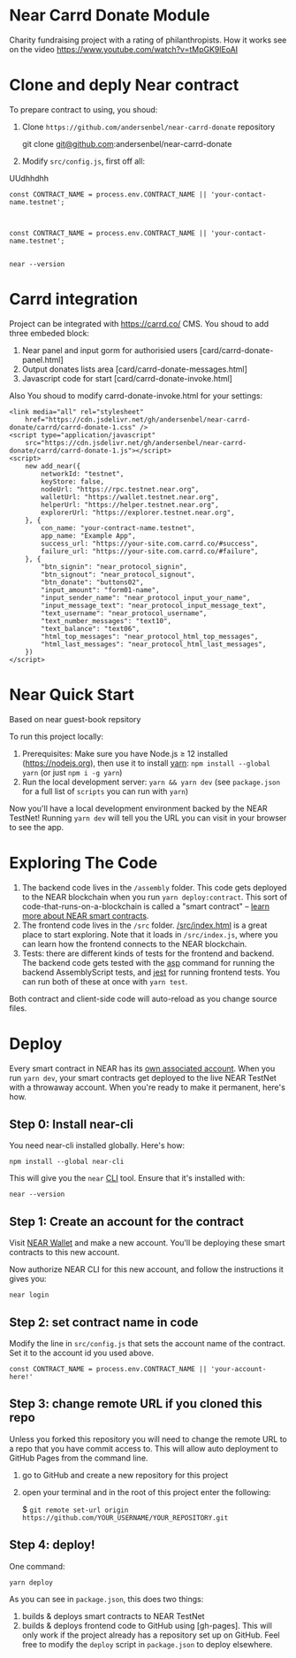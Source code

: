 Near Carrd Donate Module
==========

Charity fundraising project with a rating of philanthropists.
How it works see on the video https://www.youtube.com/watch?v=tMpGK9lEoAI

Clone and deply Near contract
==========

To prepare contract to using, you shoud:
1. Clone `https://github.com/andersenbel/near-carrd-donate` repository

    git clone git@github.com:andersenbel/near-carrd-donate    

2. Modify `src/config.js`, first off all:

UUdhhdhh

    const CONTRACT_NAME = process.env.CONTRACT_NAME || 'your-contact-name.testnet';



    const CONTRACT_NAME = process.env.CONTRACT_NAME || 'your-contact-name.testnet';
    

    near --version



Carrd integration
==========

Project can be integrated with https://carrd.co/ CMS.
You shoud to add three embeded block: 
1. Near panel and input gorm for authorisied users [card/carrd-donate-panel.html]
2. Output donates lists area [card/carrd-donate-messages.html]
3. Javascript code for start [card/carrd-donate-invoke.html]


Also You shoud to modify carrd-donate-invoke.html for your settings:

    <link media="all" rel="stylesheet"
        href="https://cdn.jsdelivr.net/gh/andersenbel/near-carrd-donate/carrd/carrd-donate-1.css" />
    <script type="application/javascript"
        src="https://cdn.jsdelivr.net/gh/andersenbel/near-carrd-donate/carrd/carrd-donate-1.js"></script>
    <script>
        new add_near({
            networkId: "testnet",
            keyStore: false,
            nodeUrl: "https://rpc.testnet.near.org",
            walletUrl: "https://wallet.testnet.near.org",
            helperUrl: "https://helper.testnet.near.org",
            explorerUrl: "https://explorer.testnet.near.org",
        }, {
            con_name: "your-contract-name.testnet",
            app_name: "Example App",
            success_url: "https://your-site.com.carrd.co/#success",
            failure_url: "https://your-site.com.carrd.co/#failure",
        }, {
            "btn_signin": "near_protocol_signin",
            "btn_signout": "near_protocol_signout",
            "btn_donate": "buttons02",
            "input_amount": "form01-name",
            "input_sender_name": "near_protocol_input_your_name",
            "input_message_text": "near_protocol_input_message_text",
            "text_username": "near_protocol_username",
            "text_number_messages": "text10",
            "text_balance": "text06",
            "html_top_messages": "near_protocol_html_top_messages",
            "html_last_messages": "near_protocol_html_last_messages",
        })
    </script>    


Near Quick Start
===========
Based on near guest-book repsitory

To run this project locally:

1. Prerequisites: Make sure you have Node.js ≥ 12 installed (https://nodejs.org), then use it to install [yarn]: `npm install --global yarn` (or just `npm i -g yarn`)
2. Run the local development server: `yarn && yarn dev` (see `package.json` for a
   full list of `scripts` you can run with `yarn`)

Now you'll have a local development environment backed by the NEAR TestNet! Running `yarn dev` will tell you the URL you can visit in your browser to see the app.


Exploring The Code
==================

1. The backend code lives in the `/assembly` folder. This code gets deployed to
   the NEAR blockchain when you run `yarn deploy:contract`. This sort of
   code-that-runs-on-a-blockchain is called a "smart contract" – [learn more
   about NEAR smart contracts][smart contract docs].
2. The frontend code lives in the `/src` folder.
   [/src/index.html](/src/index.html) is a great place to start exploring. Note
   that it loads in `/src/index.js`, where you can learn how the frontend
   connects to the NEAR blockchain.
3. Tests: there are different kinds of tests for the frontend and backend. The
   backend code gets tested with the [asp] command for running the backend
   AssemblyScript tests, and [jest] for running frontend tests. You can run
   both of these at once with `yarn test`.

Both contract and client-side code will auto-reload as you change source files.


Deploy
======

Every smart contract in NEAR has its [own associated account][NEAR accounts]. When you run `yarn dev`, your smart contracts get deployed to the live NEAR TestNet with a throwaway account. When you're ready to make it permanent, here's how.


Step 0: Install near-cli
--------------------------

You need near-cli installed globally. Here's how:

    npm install --global near-cli

This will give you the `near` [CLI] tool. Ensure that it's installed with:

    near --version


Step 1: Create an account for the contract
------------------------------------------

Visit [NEAR Wallet] and make a new account. You'll be deploying these smart contracts to this new account.

Now authorize NEAR CLI for this new account, and follow the instructions it gives you:

    near login


Step 2: set contract name in code
---------------------------------

Modify the line in `src/config.js` that sets the account name of the contract. Set it to the account id you used above.

    const CONTRACT_NAME = process.env.CONTRACT_NAME || 'your-account-here!'


Step 3: change remote URL if you cloned this repo 
-------------------------

Unless you forked this repository you will need to change the remote URL to a repo that you have commit access to. This will allow auto deployment to GitHub Pages from the command line.

1) go to GitHub and create a new repository for this project
2) open your terminal and in the root of this project enter the following:

    $ `git remote set-url origin https://github.com/YOUR_USERNAME/YOUR_REPOSITORY.git`


Step 4: deploy!
---------------

One command:

    yarn deploy

As you can see in `package.json`, this does two things:

1. builds & deploys smart contracts to NEAR TestNet
2. builds & deploys frontend code to GitHub using [gh-pages]. This will only work if the project already has a repository set up on GitHub. Feel free to modify the `deploy` script in `package.json` to deploy elsewhere.




  [NEAR]: https://near.org/
  [yarn]: https://yarnpkg.com/
  [AssemblyScript]: https://www.assemblyscript.org/introduction.html
  [React]: https://reactjs.org
  [smart contract docs]: https://docs.near.org/docs/develop/contracts/overview
  [asp]: https://www.npmjs.com/package/@as-pect/cli
  [jest]: https://jestjs.io/
  [NEAR accounts]: https://docs.near.org/docs/concepts/account
  [NEAR Wallet]: https://wallet.near.org
  [near-cli]: https://github.com/near/near-cli
  [CLI]: https://www.w3schools.com/whatis/whatis_cli.asp
  [create-near-app]: https://github.com/near/create-near-app
  [carrd.co]: https://carrd.co/
